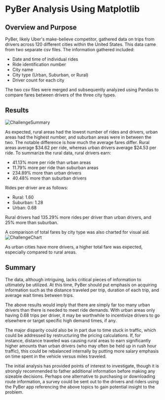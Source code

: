 # PyBer Analysis Using Matplotlib
## Overview and Purpose
PyBer, likely Uber's make-believe competitor, gathered data on trips from drivers across 120 different cities within the United States. This data came from two separate csv files. The information gathered included:
  - Date and time of individual rides
  - Ride identification number
  - City name
  - City type (Urban, Suburban, or Rural)
  - Driver count for each city

The two csv files were merged and subsequently analyzed using Pandas to compare fares between drivers of the three city types.

## Results
![ChallengeSummary](https://user-images.githubusercontent.com/92493572/142776337-6997d61d-8c02-4ed9-9095-092fea9449c9.png)

As expected, rural areas had the lowest number of rides and drivers, urban areas had the highest number, and suburban areas were in between the two. The notable difference is how much the average fares differ. Rural areas average $34.62 per ride, whereas urban drivers average $24.53 per ride. To summarize the rural data, rural drivers earn:
  - 41.13% more per ride than urban areas
  - 11.79% more per ride than suburban areas
  - 234.89% more than urban drivers
  - 40.48% more than suburban drivers

Rides per driver are as follows:
 - Rural: 1.60
 - Suburban: 1.28
 - Urban: 0.68

Rural drivers had 135.29% more rides per driver than urban drivers, and 25% more than suburban.

A comparison of total fares by city type was also charted for visual aid.
![ChallengeChart](https://user-images.githubusercontent.com/92493572/142786129-34777da3-57b7-4aa4-8006-be0f394ffaf1.png)

As urban cities have more drivers, a higher total fare was expected, especially compared to rural areas.

## Summary
The data, although intriguing, lacks critical pieces of information to ultimately be utilized. At this time, PyBer should put emphasis on acquiring information such as the distance traveled per trip, duration of each trip, and average wait times between trips.

The above results would imply that there are simply far too many urban drivers than there is needed to meet ride demands. With urban areas only having 0.68 trips per driver, it may be worthwhile to incentivize drivers to go elsewhere or target specific high demand times, if any.

The major disparity could also be in part due to time stuck in traffic, which could be addressed by restructuring the pricing calculations. If, for instance, distance traveled was causing rural areas to earn significantly higher amounts than urban drivers (who may often be held up in rush hour traffic), this could be rebalanced internally by putting more salary emphasis on time spent in the vehicle versus miles traveled.

The initial analysis has provided points of interest to investigate, though it is strongly recommended to father additional information before making any sizeable decisions. Perhaps one alternative to purchasing or downloading route information, a survey could be sent out to the drivers and riders using the PyBer app referencing the above topics to gain potential insight to the problem.
